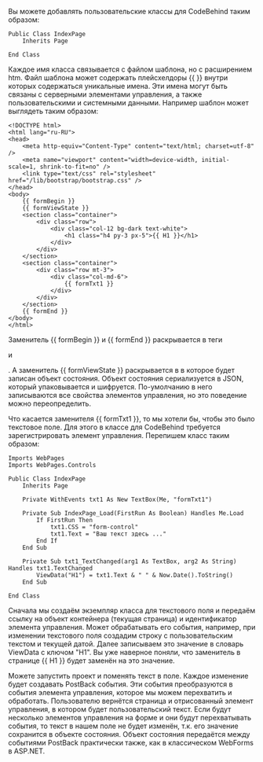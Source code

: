 
Вы можете добавлять пользовательские классы для CodeBehind таким образом:

```
Public Class IndexPage
    Inherits Page

End Class
```

Каждое имя класса связывается с файлом шаблона, но с расширением htm. Файл шаблона может содержать плейсхелдоры {{ }} внутри которых содержаться уникальные имена. Эти имена могут быть связаны с серверными элементами управления, а также пользовательскими и системными данными.
Например шаблон может выглядеть таким образом:

```
<!DOCTYPE html>
<html lang="ru-RU">
<head>
    <meta http-equiv="Content-Type" content="text/html; charset=utf-8" />
    <meta name="viewport" content="width=device-width, initial-scale=1, shrink-to-fit=no" />
    <link type="text/css" rel="stylesheet" href="/lib/bootstrap/bootstrap.css" />
</head>
<body>
    {{ formBegin }}
    {{ formViewState }}
    <section class="container">
        <div class="row">
            <div class="col-12 bg-dark text-white">
                <h1 class="h4 py-3 px-5">{{ H1 }}</h1>
            </div>
        </div>
    </section>
    <section class="container">
        <div class="row mt-3">
            <div class="col-md-6">
                {{ formTxt1 }}
            </div>
        </div>
    </section>
    {{ formEnd }}
</body>
</html>
```

Заменитель {{ formBegin }} и {{ formEnd }} раскрывается в теги <form> и </form>. А заменитель {{ formViewState }} раскрывается в <input type=hidden /> в которое будет записан объект состояния. Объект состояния сериализуется в JSON, который упаковывается и шифруется.
По-умолчанию в него записываются все свойства элементов управления, но это поведение можно переопределить.

Что касается заменителя {{ formTxt1 }}, то мы хотели бы, чтобы это было текстовое поле. Для этого в классе для CodeBehind требуется зарегистрировать элемент управления. Перепишем класс таким образом:

```
Imports WebPages
Imports WebPages.Controls

Public Class IndexPage
    Inherits Page

    Private WithEvents txt1 As New TextBox(Me, "formTxt1")

    Private Sub IndexPage_Load(FirstRun As Boolean) Handles Me.Load
        If FirstRun Then
            txt1.CSS = "form-control"
            txt1.Text = "Ваш текст здесь ..."
        End If
    End Sub

    Private Sub txt1_TextChanged(arg1 As TextBox, arg2 As String) Handles txt1.TextChanged
        ViewData("H1") = txt1.Text & " " & Now.Date().ToString()
    End Sub

End Class
```

Сначала мы создаём экземпляр класса для текстового поля и передаём ссылку на объект контейнера (текущая страница) и идентификатор элемента управления. Может обрабатывать его события, например, при изменении текстового поля создадим строку с пользовательским текстом и текущей датой.
Далее записываем это значение в словарь ViewData с ключом "H1". Вы уже наверное поняли, что заменитель в странице {{ H1 }} будет заменён на это значение.

Можете запустить проект и поменять текст в поле. Каждое изменение будет создавать PostBack события. Эти события преобразуются в события элемента управления, которое мы можем перехватить и обработать.
Пользователю вернётся страница и отрисованный элемент управления, в котором будет пользовательский текст. Если будут несколько элементов управления на форме и они будут перехватывать события, то текст в нашем поле не будет изменён, т.к. его значение сохранится в объекте состояния.
Объект состояния передаётся между событиями PostBack практически также, как в классическом WebForms в ASP.NET.
